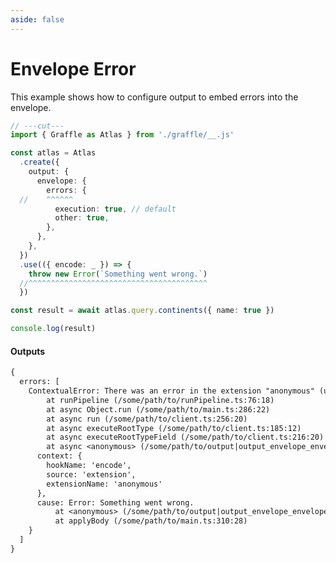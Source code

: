 ```yaml
---
aside: false
---
```


# Envelope Error

This example shows how to configure output to embed errors into the envelope.

<!-- dprint-ignore-start -->
```ts twoslash
// ---cut---
import { Graffle as Atlas } from './graffle/__.js'

const atlas = Atlas
  .create({
    output: {
      envelope: {
        errors: {
  //    ^^^^^^
          execution: true, // default
          other: true,
        },
      },
    },
  })
  .use(({ encode: _ }) => {
    throw new Error(`Something went wrong.`)
  //^^^^^^^^^^^^^^^^^^^^^^^^^^^^^^^^^^^^^^^^
  })

const result = await atlas.query.continents({ name: true })

console.log(result)
```
<!-- dprint-ignore-end -->

#### Outputs

<!-- dprint-ignore-start -->
```txt
{
  errors: [
    ContextualError: There was an error in the extension "anonymous" (use named functions to improve this error message) while running hook "encode".
        at runPipeline (/some/path/to/runPipeline.ts:76:18)
        at async Object.run (/some/path/to/main.ts:286:22)
        at async run (/some/path/to/client.ts:256:20)
        at async executeRootType (/some/path/to/client.ts:185:12)
        at async executeRootTypeField (/some/path/to/client.ts:216:20)
        at async <anonymous> (/some/path/to/output|output_envelope_envelope-error__envelope-error.ts:26:16) {
      context: {
        hookName: 'encode',
        source: 'extension',
        extensionName: 'anonymous'
      },
      cause: Error: Something went wrong.
          at <anonymous> (/some/path/to/output|output_envelope_envelope-error__envelope-error.ts:22:11)
          at applyBody (/some/path/to/main.ts:310:28)
    }
  ]
}
```
<!-- dprint-ignore-end -->
